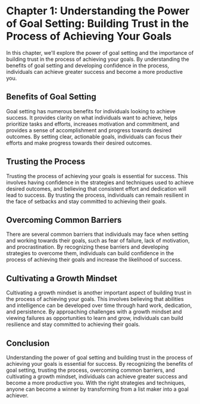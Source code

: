 Chapter 1: Understanding the Power of Goal Setting: Building Trust in the Process of Achieving Your Goals
=========================================================================================================

In this chapter, we'll explore the power of goal setting and the importance of building trust in the process of achieving your goals. By understanding the benefits of goal setting and developing confidence in the process, individuals can achieve greater success and become a more productive you.

Benefits of Goal Setting
------------------------

Goal setting has numerous benefits for individuals looking to achieve success. It provides clarity on what individuals want to achieve, helps prioritize tasks and efforts, increases motivation and commitment, and provides a sense of accomplishment and progress towards desired outcomes. By setting clear, actionable goals, individuals can focus their efforts and make progress towards their desired outcomes.

Trusting the Process
--------------------

Trusting the process of achieving your goals is essential for success. This involves having confidence in the strategies and techniques used to achieve desired outcomes, and believing that consistent effort and dedication will lead to success. By trusting the process, individuals can remain resilient in the face of setbacks and stay committed to achieving their goals.

Overcoming Common Barriers
--------------------------

There are several common barriers that individuals may face when setting and working towards their goals, such as fear of failure, lack of motivation, and procrastination. By recognizing these barriers and developing strategies to overcome them, individuals can build confidence in the process of achieving their goals and increase the likelihood of success.

Cultivating a Growth Mindset
----------------------------

Cultivating a growth mindset is another important aspect of building trust in the process of achieving your goals. This involves believing that abilities and intelligence can be developed over time through hard work, dedication, and persistence. By approaching challenges with a growth mindset and viewing failures as opportunities to learn and grow, individuals can build resilience and stay committed to achieving their goals.

Conclusion
----------

Understanding the power of goal setting and building trust in the process of achieving your goals is essential for success. By recognizing the benefits of goal setting, trusting the process, overcoming common barriers, and cultivating a growth mindset, individuals can achieve greater success and become a more productive you. With the right strategies and techniques, anyone can become a winner by transforming from a list maker into a goal achiever.
